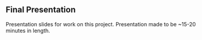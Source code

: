 ## Final Presentation

Presentation slides for work on this project. Presentation made to be ~15-20 minutes
in length.
